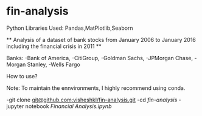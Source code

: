 # fin-analysis
Python Libraries Used: Pandas,MatPlotlib,Seaborn


** Analysis of a dataset of bank stocks from January 2006 to January 2016 including the financial crisis in 2011 **


Banks:
-Bank of America,
-CitiGroup,
-Goldman Sachs,
-JPMorgan Chase,
-Morgan Stanley,
-Wells Fargo

How to use?


Note: To maintain the ennvironments, I highly recommend using conda.

-git clone [git@github.com:visheshkl/fin-analysis.git](git@github.com:visheshkl/fin-analysis.git)
-cd *fin-analysis*
-jupyter notebook *Financial Analysis.ipynb*
